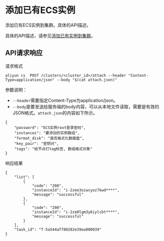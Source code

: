 # 添加已有ECS实例

添加已有ECS实例到集群。具体的API描述。

具体的API描述，请参见[添加已有实例到集群](/intl.zh-CN/API参考/节点/添加已有实例到集群.md)。

## API请求响应

请求格式

```
aliyun cs  POST /clusters/<cluster_id>/attach --header "Content-Type=application/json" --body "$(cat attach.json)"
```

参数说明：

-   `--header`需要指定Content-Type为application/json。
-   `--body`是要发送给服务端的body内容，可以从本地文件读取，需要是有效的JSON格式。`attach.json`的内容如下所示。

```
{
    "password": "ECS实例root登录密码",
    "instances": "要添加的实例数组",
    "format_disk": "是否格式化数据盘",
    "key_pair": "密钥对",
    "tags": "给节点打tag标签, 数组格式对象"
}
```

响应结果

```
{
    "list": [
        {
            "code": "200",
            "instanceId": "i-2zee3oiwcyoz7kwd****",
            "message": "successful"
        },
        {
            "code": "200",
            "instanceId": "i-2ze0lgm3y6iylcbt****",
            "message": "successful"
        }
    ],
    "task_id": "T-5a544aff80282e39ea000039"
}
```

